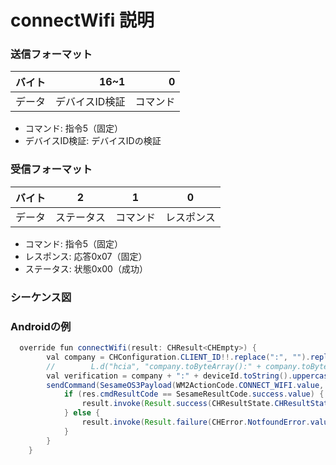 # connectWifi 説明

### 送信フォーマット

|  バイト  |     16~1 |       0 |
|:------:|---------:|--------:|
| データ   | デバイスID検証	 | コマンド |

- コマンド: 指令5（固定）
- デバイスID検証: デバイスIDの検証

### 受信フォーマット
| バイト  |    2 |   1   |     0      |
|:---:|:----:|:----:|:-----:|
| データ | ステータス  | コマンド |レスポンス   |
- コマンド: 指令5（固定）
- レスポンス: 応答0x07（固定）
- ステータス: 状態0x00（成功）

### シーケンス図
<!-- ![アイコン](connectwifi.svg) -->

### Androidの例
```java
  override fun connectWifi(result: CHResult<CHEmpty>) {
        val company = CHConfiguration.CLIENT_ID!!.replace(":", "").replace("-", "")
        //        L.d("hcia", "company.toByteArray():" + company.toByteArray().toHexString())
        val verification = company + ":" + deviceId.toString().uppercase().split('-').last()
        sendCommand(SesameOS3Payload(WM2ActionCode.CONNECT_WIFI.value, verification.toByteArray())) { res ->
            if (res.cmdResultCode == SesameResultCode.success.value) {
                result.invoke(Result.success(CHResultState.CHResultStateBLE(CHEmpty())))
            } else {
                result.invoke(Result.failure(CHError.NotfoundError.value))
            }
        }
    }
